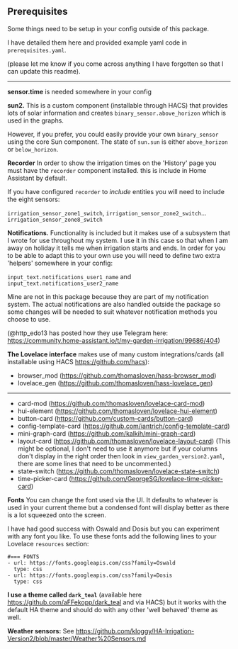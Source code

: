 <h2>Prerequisites</h2>

Some things need to be setup in your config outside of this package.

I have detailed them here and provided example yaml code in `prerequisites.yaml`.

(please let me know if you come across anything I have forgotten so that I can update this readme).

----

__sensor.time__ is needed somewhere in your config

__sun2.__ This is a custom component (installable through HACS) that provides lots of solar information and creates `binary_sensor.above_horizon` which is used in the graphs.


However, if you prefer, you could easily provide your own `binary_sensor` using the core Sun component. The state of `sun.sun` is either `above_horizon` or `below_horizon`.

__Recorder__ In order to show the irrigation times on the 'History' page you must have the `recorder` component installed. this is include in Home Assistant by default.

If you have configured `recorder` to _include_ entities you will need to include the eight sensors:


`irrigation_sensor_zone1_switch`, `irrigation_sensor_zone2_switch`... `irrigation_sensor_zone8_switch`


__Notifications.__ Functionality is included but it makes use of a subsystem that I wrote for use throughout my system. 
I use it in this case so that when I am away on holiday it tells me when irrigation starts and ends.
In order for you to be able to adapt this to your own use you will need to define two extra 'helpers' somewhere in your config:

`input_text.notifications_user1_name` and `input_text.notifications_user2_name`

Mine are not in this package because they are part of my notification system.
The actual notifications are also handled outside the package so some changes will be needed to suit whatever notification methods you choose to use.

(@http_edo13 has posted how they use Telegram here: https://community.home-assistant.io/t/my-garden-irrigation/99686/404)

__The Lovelace interface__ makes use of many custom integrations/cards (all installable using HACS https://github.com/hacs):


- browser_mod (https://github.com/thomasloven/hass-browser_mod)
- lovelace_gen (https://github.com/thomasloven/hass-lovelace_gen)

--------

- card-mod (https://github.com/thomasloven/lovelace-card-mod)
- hui-element (https://github.com/thomasloven/lovelace-hui-element)
- button-card (https://github.com/custom-cards/button-card)
- config-template-card (https://github.com/iantrich/config-template-card)
- mini-graph-card (https://github.com/kalkih/mini-graph-card)
- layout-card (https://github.com/thomasloven/lovelace-layout-card)
(This might be optional, I don't need to use it anymore but if your columns don't display in the right order
then look in `view_garden_version2.yaml`, there are some lines that need to be uncommented.)
- state-switch (https://github.com/thomasloven/lovelace-state-switch)
- time-picker-card (https://github.com/GeorgeSG/lovelace-time-picker-card)


__Fonts__ You can change the font used via the UI. It defaults to whatever is used in your current theme but a condensed font will display better as there is a lot squeezed onto the screen.

I have had good success with Oswald and Dosis but you can experiment with any font you like.
To use these fonts add the following lines to your Lovelace `resources` section:

```
#=== FONTS
- url: https://fonts.googleapis.com/css?family=Oswald
  type: css
- url: https://fonts.googleapis.com/css?family=Dosis
  type: css
```

__I use a theme called `dark_teal`__ (available here https://github.com/aFFekopp/dark_teal and via HACS) but it works with the default HA theme and should do with any other 'well behaved' theme as well.

__Weather sensors:__ See https://github.com/kloggy/HA-Irrigation-Version2/blob/master/Weather%20Sensors.md
